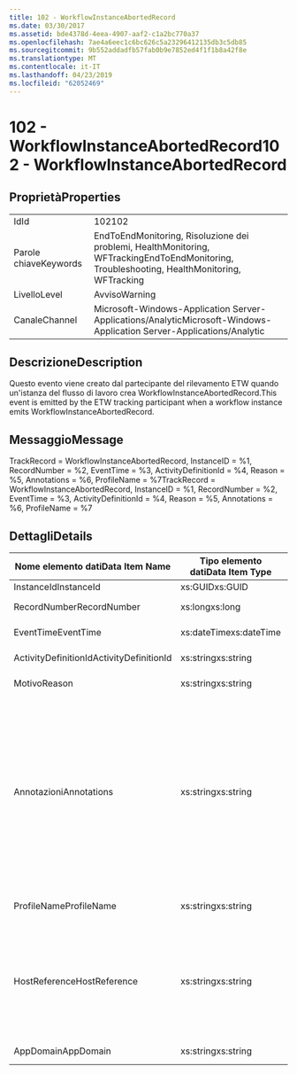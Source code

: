 ```yaml
---
title: 102 - WorkflowInstanceAbortedRecord
ms.date: 03/30/2017
ms.assetid: bde4378d-4eea-4907-aaf2-c1a2bc770a37
ms.openlocfilehash: 7ae4a6eec1c6bc626c5a23296412135db3c5db85
ms.sourcegitcommit: 9b552addadfb57fab0b9e7852ed4f1f1b8a42f8e
ms.translationtype: MT
ms.contentlocale: it-IT
ms.lasthandoff: 04/23/2019
ms.locfileid: "62052469"
---
```

# <a name="102---workflowinstanceabortedrecord"></a><span data-ttu-id="8f75f-102">102 - WorkflowInstanceAbortedRecord</span><span class="sxs-lookup"><span data-stu-id="8f75f-102">102 - WorkflowInstanceAbortedRecord</span></span>
## <a name="properties"></a><span data-ttu-id="8f75f-103">Proprietà</span><span class="sxs-lookup"><span data-stu-id="8f75f-103">Properties</span></span>  
  
|||  
|-|-|  
|<span data-ttu-id="8f75f-104">Id</span><span class="sxs-lookup"><span data-stu-id="8f75f-104">Id</span></span>|<span data-ttu-id="8f75f-105">102</span><span class="sxs-lookup"><span data-stu-id="8f75f-105">102</span></span>|  
|<span data-ttu-id="8f75f-106">Parole chiave</span><span class="sxs-lookup"><span data-stu-id="8f75f-106">Keywords</span></span>|<span data-ttu-id="8f75f-107">EndToEndMonitoring, Risoluzione dei problemi, HealthMonitoring, WFTracking</span><span class="sxs-lookup"><span data-stu-id="8f75f-107">EndToEndMonitoring, Troubleshooting, HealthMonitoring, WFTracking</span></span>|  
|<span data-ttu-id="8f75f-108">Livello</span><span class="sxs-lookup"><span data-stu-id="8f75f-108">Level</span></span>|<span data-ttu-id="8f75f-109">Avviso</span><span class="sxs-lookup"><span data-stu-id="8f75f-109">Warning</span></span>|  
|<span data-ttu-id="8f75f-110">Canale</span><span class="sxs-lookup"><span data-stu-id="8f75f-110">Channel</span></span>|<span data-ttu-id="8f75f-111">Microsoft-Windows-Application Server-Applications/Analytic</span><span class="sxs-lookup"><span data-stu-id="8f75f-111">Microsoft-Windows-Application Server-Applications/Analytic</span></span>|  
  
## <a name="description"></a><span data-ttu-id="8f75f-112">Descrizione</span><span class="sxs-lookup"><span data-stu-id="8f75f-112">Description</span></span>  
 <span data-ttu-id="8f75f-113">Questo evento viene creato dal partecipante del rilevamento ETW quando un'istanza del flusso di lavoro crea WorkflowInstanceAbortedRecord.</span><span class="sxs-lookup"><span data-stu-id="8f75f-113">This event is emitted by the ETW tracking participant when a workflow instance emits WorkflowInstanceAbortedRecord.</span></span>  
  
## <a name="message"></a><span data-ttu-id="8f75f-114">Messaggio</span><span class="sxs-lookup"><span data-stu-id="8f75f-114">Message</span></span>  
 <span data-ttu-id="8f75f-115">TrackRecord = WorkflowInstanceAbortedRecord, InstanceID = %1, RecordNumber = %2, EventTime = %3, ActivityDefinitionId = %4, Reason = %5, Annotations = %6, ProfileName = %7</span><span class="sxs-lookup"><span data-stu-id="8f75f-115">TrackRecord = WorkflowInstanceAbortedRecord, InstanceID = %1, RecordNumber = %2, EventTime = %3, ActivityDefinitionId = %4, Reason = %5, Annotations = %6, ProfileName = %7</span></span>  
  
## <a name="details"></a><span data-ttu-id="8f75f-116">Dettagli</span><span class="sxs-lookup"><span data-stu-id="8f75f-116">Details</span></span>  
  
|<span data-ttu-id="8f75f-117">Nome elemento dati</span><span class="sxs-lookup"><span data-stu-id="8f75f-117">Data Item Name</span></span>|<span data-ttu-id="8f75f-118">Tipo elemento dati</span><span class="sxs-lookup"><span data-stu-id="8f75f-118">Data Item Type</span></span>|<span data-ttu-id="8f75f-119">Descrizione</span><span class="sxs-lookup"><span data-stu-id="8f75f-119">Description</span></span>|  
|--------------------|--------------------|-----------------|  
|<span data-ttu-id="8f75f-120">InstanceId</span><span class="sxs-lookup"><span data-stu-id="8f75f-120">InstanceId</span></span>|<span data-ttu-id="8f75f-121">xs:GUID</span><span class="sxs-lookup"><span data-stu-id="8f75f-121">xs:GUID</span></span>|<span data-ttu-id="8f75f-122">ID istanza del flusso di lavoro.</span><span class="sxs-lookup"><span data-stu-id="8f75f-122">The instance id for the workflow</span></span>|  
|<span data-ttu-id="8f75f-123">RecordNumber</span><span class="sxs-lookup"><span data-stu-id="8f75f-123">RecordNumber</span></span>|<span data-ttu-id="8f75f-124">xs:long</span><span class="sxs-lookup"><span data-stu-id="8f75f-124">xs:long</span></span>|<span data-ttu-id="8f75f-125">Numero di sequenza del record creato.</span><span class="sxs-lookup"><span data-stu-id="8f75f-125">The sequence number of the emitted record</span></span>|  
|<span data-ttu-id="8f75f-126">EventTime</span><span class="sxs-lookup"><span data-stu-id="8f75f-126">EventTime</span></span>|<span data-ttu-id="8f75f-127">xs:dateTime</span><span class="sxs-lookup"><span data-stu-id="8f75f-127">xs:dateTime</span></span>|<span data-ttu-id="8f75f-128">Ora di creazione dell'evento in UTC.</span><span class="sxs-lookup"><span data-stu-id="8f75f-128">The time in UTC when the event was emitted</span></span>|  
|<span data-ttu-id="8f75f-129">ActivityDefinitionId</span><span class="sxs-lookup"><span data-stu-id="8f75f-129">ActivityDefinitionId</span></span>|<span data-ttu-id="8f75f-130">xs:string</span><span class="sxs-lookup"><span data-stu-id="8f75f-130">xs:string</span></span>|<span data-ttu-id="8f75f-131">Nome dell'attività radice nel flusso di lavoro.</span><span class="sxs-lookup"><span data-stu-id="8f75f-131">The name of the root activity in the workflow</span></span>|  
|<span data-ttu-id="8f75f-132">Motivo</span><span class="sxs-lookup"><span data-stu-id="8f75f-132">Reason</span></span>|<span data-ttu-id="8f75f-133">xs:string</span><span class="sxs-lookup"><span data-stu-id="8f75f-133">xs:string</span></span>|<span data-ttu-id="8f75f-134">Motivo per cui il flusso di lavoro è stato interrotto.</span><span class="sxs-lookup"><span data-stu-id="8f75f-134">The reason the workflow was aborted</span></span>|  
|<span data-ttu-id="8f75f-135">Annotazioni</span><span class="sxs-lookup"><span data-stu-id="8f75f-135">Annotations</span></span>|<span data-ttu-id="8f75f-136">xs:string</span><span class="sxs-lookup"><span data-stu-id="8f75f-136">xs:string</span></span>|<span data-ttu-id="8f75f-137">Annotazioni aggiunte a questo evento.</span><span class="sxs-lookup"><span data-stu-id="8f75f-137">The annotations that were added to this event.</span></span>  <span data-ttu-id="8f75f-138">I valori vengono archiviati in un elemento xml nel formato \<gli elementi >\< nome elemento = "Nomeannotazione" Type = "> Valoreannotazione\</item > \< /items >.</span><span class="sxs-lookup"><span data-stu-id="8f75f-138">The values are stored in an xml element in the format \<items>\< item  name = "annotationName" type="System.String">annotationValue\</item>\</items>.</span></span>  <span data-ttu-id="8f75f-139">Se viene specificata alcuna annotazione, la stringa contiene \<elementi / >.</span><span class="sxs-lookup"><span data-stu-id="8f75f-139">If no annotations are specified then the string contains \<items/>.</span></span> <span data-ttu-id="8f75f-140">La dimensione dell'evento ETW è limitata da quella del buffer ETW o dal payload massimo per un evento ETW.</span><span class="sxs-lookup"><span data-stu-id="8f75f-140">The ETW event size is limited by the ETW buffer size or the max payload for an ETW event.</span></span> <span data-ttu-id="8f75f-141">Se la dimensione dell'evento supera i limiti ETW, quindi l'evento viene troncato eliminando le annotazioni e sostituendo il valore dell'annotazione con \<elementi >...  \< /items >.</span><span class="sxs-lookup"><span data-stu-id="8f75f-141">If the size of the event exceeds the ETW limits, then the event is truncated by dropping the annotations and replacing the annotation value with \<items>...\</items>.</span></span>|  
|<span data-ttu-id="8f75f-142">ProfileName</span><span class="sxs-lookup"><span data-stu-id="8f75f-142">ProfileName</span></span>|<span data-ttu-id="8f75f-143">xs:string</span><span class="sxs-lookup"><span data-stu-id="8f75f-143">xs:string</span></span>|<span data-ttu-id="8f75f-144">Nome o profilo di rilevamento che ha determinato la creazione di questo evento.</span><span class="sxs-lookup"><span data-stu-id="8f75f-144">The name or the tracking profile that resulted in this event being emitted</span></span>|  
|<span data-ttu-id="8f75f-145">HostReference</span><span class="sxs-lookup"><span data-stu-id="8f75f-145">HostReference</span></span>|<span data-ttu-id="8f75f-146">xs:string</span><span class="sxs-lookup"><span data-stu-id="8f75f-146">xs:string</span></span>|<span data-ttu-id="8f75f-147">Per i servizi ospitati su Web questo campo identifica in modo univoco il servizio nella gerarchia Web.</span><span class="sxs-lookup"><span data-stu-id="8f75f-147">For web hosted services, this field uniquely identifies the service in the web hierarchy.</span></span>  <span data-ttu-id="8f75f-148">Il formato viene definito come ' percorso virtuale dell'applicazione nome sito Web&#124;percorso virtuale del servizio&#124;nomeservizio ' esempio: ' Default Web Site/CalculatorApplication&#124;/CalculatorService.svc&#124;CalculatorService'</span><span class="sxs-lookup"><span data-stu-id="8f75f-148">Its format is defined as 'Web Site Name Application Virtual Path&#124;Service Virtual Path&#124;ServiceName' Example: 'Default Web Site/CalculatorApplication&#124;/CalculatorService.svc&#124;CalculatorService'</span></span>|  
|<span data-ttu-id="8f75f-149">AppDomain</span><span class="sxs-lookup"><span data-stu-id="8f75f-149">AppDomain</span></span>|<span data-ttu-id="8f75f-150">xs:string</span><span class="sxs-lookup"><span data-stu-id="8f75f-150">xs:string</span></span>|<span data-ttu-id="8f75f-151">Stringa restituita da AppDomain.CurrentDomain.FriendlyName.</span><span class="sxs-lookup"><span data-stu-id="8f75f-151">The string returned by AppDomain.CurrentDomain.FriendlyName.</span></span>|
